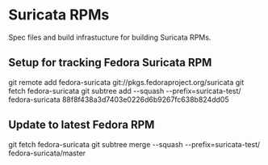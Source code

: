 # Suricata RPMs

Spec files and build infrastucture for building Suricata RPMs.

## Setup for tracking Fedora Suricata RPM

git remote add fedora-suricata git://pkgs.fedoraproject.org/suricata
git fetch fedora-suricata
git subtree add --squash --prefix=suricata-test/ fedora-suricata 88f8f438a3d7403e0226d6b9267fc638b824dd05

## Update to latest Fedora RPM

git fetch fedora-suricata
git subtree merge --squash --prefix=suricata-test/ fedora-suricata/master
